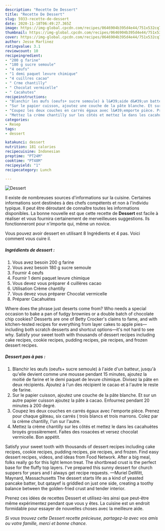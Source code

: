 ```yaml
---
description: "Recette De Dessert"
title: "Recette De Dessert"
slug: 5933-recette-de-dessert
date: 2020-11-18T06:49:27.365Z
image: https://img-global.cpcdn.com/recipes/0646904b395d4e44/751x532cq70/dessert-photo-principale-de-la-recette.jpg
thumbnail: https://img-global.cpcdn.com/recipes/0646904b395d4e44/751x532cq70/dessert-photo-principale-de-la-recette.jpg
cover: https://img-global.cpcdn.com/recipes/0646904b395d4e44/751x532cq70/dessert-photo-principale-de-la-recette.jpg
author: Jesse Martinez
ratingvalue: 3.1
reviewcount: 10
recipeingredient:
- "200 g farine"
- "180 g sucre semoule"
- "4 oeufs"
- "1 demi paquet levure chimique"
- "4 cuillres cacao"
- " Crme chantilly"
- " Chocolat vermicelle"
- " Cacahutes"
recipeinstructions:
- "Blanchir les œufs (oeufs+ sucre semoule) à l&#39;aide d&#39;un batteur, jusqu&#39;à qu&#39;elle devient comme une mousse pendant 15 minutes, ajoutez la moitié de farine et le demi paquet de levure chimique. Divisez la pâte en deux récipients. Ajoutez à l&#39;un des récipient le cacao et à l&#39;autre le reste de farine."
- "Sur le papier cuisson, ajoutez une couche de la pâte blanche. Et sur un autre papier cuisson ajoutez la pâte à cacao. Enfournez pendant 20 minutes à 200 degré."
- "Coupez les deux couches en carrés égaux avec l&#39;emporte pièce. Prenez pour chaque gâteau, six carrés ( trois blancs et trois marrons. Colez par la crème chantilly, l&#39;un sur l&#39;autre."
- "Mettez la crème chantilly sur les côtés et mettez le dans les cacahuètes broyés grossièrement. Faites des rosacées et versez chocolat vermicelle. Bon appétit."
categories:
- Resep
tags:
- dessert

katakunci: dessert 
nutrition: 181 calories
recipecuisine: Indonesian
preptime: "PT24M"
cooktime: "PT48M"
recipeyield: "1"
recipecategory: Lunch

---
```



![Dessert](https://img-global.cpcdn.com/recipes/0646904b395d4e44/751x532cq70/dessert-photo-principale-de-la-recette.jpg)

Il existe de nombreuses sources d'informations sur la cuisine. Certaines informations sont destinées à des chefs compétents et non à l'individu typique. Il peut être déroutant de connaître toutes les informations disponibles. La bonne nouvelle est que cette recette de <strong> Dessert </strong> est facile à réaliser et vous fournira certainement de merveilleuses suggestions. Ils fonctionneront pour n'importe qui, même un novice.

<!--inarticleads1-->

Vous pouvez avoir dessert en utilisant 8 Ingrédients et 4 pas. Voici comment vous cuire il.

##### Ingrédients de dessert :

1. Vous avez besoin 200 g farine
1. Vous avez besoin 180 g sucre semoule
1. Fournir 4 oeufs
1. Fournir 1 demi paquet levure chimique
1. Vous devez vous préparer 4 cuillères cacao
1. Utilisation  Crème chantilly
1. Vous devez vous préparer  Chocolat vermicelle
1. Préparer  Cacahuètes


Where does the phrase just deserts come from? Who needs a special occasion to bake a pan of fudgy brownies or a double batch of chocolate chip cookies? Desserts are one of Betty Crocker&#39;s claims to fame, and with kitchen-tested recipes for everything from layer cakes to apple pies—including both scratch desserts and shortcut options—it&#39;s not hard to see why. Satisfy your sweet tooth with thousands of dessert recipes including cake recipes, cookie recipes, pudding recipes, pie recipes, and frozen dessert recipes. 

<!--inarticleads2-->

##### Dessert pas à pas :

1. Blanchir les œufs (oeufs+ sucre semoule) à l&#39;aide d&#39;un batteur, jusqu&#39;à qu&#39;elle devient comme une mousse pendant 15 minutes, ajoutez la moitié de farine et le demi paquet de levure chimique. Divisez la pâte en deux récipients. Ajoutez à l&#39;un des récipient le cacao et à l&#39;autre le reste de farine.
1. Sur le papier cuisson, ajoutez une couche de la pâte blanche. Et sur un autre papier cuisson ajoutez la pâte à cacao. Enfournez pendant 20 minutes à 200 degré.
1. Coupez les deux couches en carrés égaux avec l&#39;emporte pièce. Prenez pour chaque gâteau, six carrés ( trois blancs et trois marrons. Colez par la crème chantilly, l&#39;un sur l&#39;autre.
1. Mettez la crème chantilly sur les côtés et mettez le dans les cacahuètes broyés grossièrement. Faites des rosacées et versez chocolat vermicelle. Bon appétit.


Satisfy your sweet tooth with thousands of dessert recipes including cake recipes, cookie recipes, pudding recipes, pie recipes, and frozen. Find easy dessert recipes, videos, and ideas from Food Network. After a big meal, folks really go for this light lemon treat. The shortbread crust is the perfect base for the fluffy top layers. I&#39;ve prepared this sunny dessert for church suppers for years and I always get recipe requests. —Muriel DeWitt, Maynard, Massachusetts The dessert starts life as a kind of yeasted pancake batter, but qatayef is griddled on just one side, creating a toothy balance between the golden-fried crust and tender interior. 

<!--inarticleads1-->

<p>
Prenez ces idées de recettes Dessert et utilisez-les ainsi que peut-être même expérimentez pendant que vous y êtes. La cuisine est un endroit formidable pour essayer de nouvelles choses avec la meilleure aide.
</p>

<p>
<i>Si vous trouvez cette Dessert recette précieuse, partagez-la avec vos amis ou votre famille, merci et bonne chance.</i>
</p>
